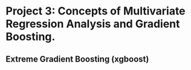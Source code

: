# Project 3: Concepts of Multivariate Regression Analysis and Gradient Boosting.

## Extreme Gradient Boosting (xgboost)
